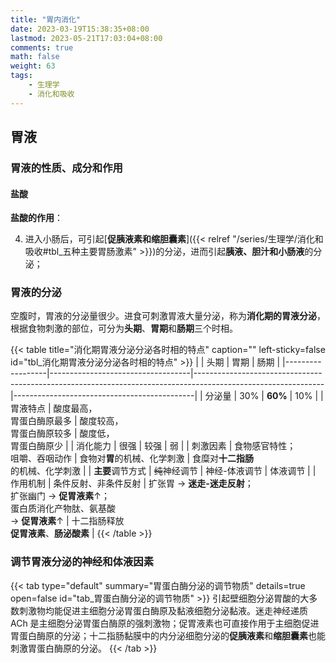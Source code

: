 ```yaml
---
title: "胃内消化"
date: 2023-03-19T15:38:35+08:00
lastmod: 2023-05-21T17:03:04+08:00
comments: true
math: false
weight: 63
tags:
    - 生理学
    - 消化和吸收
---
```


<!--more-->

## 胃液

### 胃液的性质、成分和作用

#### 盐酸

**盐酸的作用**：

4. 进入小肠后，可引起[**促胰液素和缩胆囊素**]({{< relref "/series/生理学/消化和吸收#tbl_五种主要胃肠激素" >}})的分泌，进而引起**胰液、胆汁和小肠液**的分泌；

### 胃液的分泌

空腹时，胃液的分泌量很少。进食可刺激胃液大量分泌，称为**消化期的胃液分泌**，根据食物刺激的部位，可分为**头期**、**胃期**和**肠期**三个时相。

{{< table title="消化期胃液分泌分泌各时相的特点" caption="" left-sticky=false id="tbl_消化期胃液分泌分泌各时相的特点" >}}
|                  | 头期                              | 胃期                                                                                                         | 肠期                                        |
|------------------|-----------------------------------|--------------------------------------------------------------------------------------------------------------|---------------------------------------------|
| 分泌量           | 30%                               | **60%**                                                                                                      | 10%                                         |
| 胃液特点         | 酸度最高，<br/>胃蛋白酶原最多     | 酸度较高，<br/>胃蛋白酶原较多                                                                                | 酸度低，<br/>胃蛋白酶原少                   |
| 消化能力         | 很强                              | 较强                                                                                                         | 弱                                          |
| 刺激因素         | 食物感官特性；<br/>咀嚼、吞咽动作 | 食物对**胃**的机械、化学刺激                                                                                 | 食糜对**十二指肠**<br/>的机械、化学刺激     |
| **主要**调节方式 | ~~纯~~神经调节                    | 神经-体液调节                                                                                                | 体液调节                                    |
| 作用机制         | 条件反射、非条件反射              | 扩张胃 → **迷走-迷走反射**；<br/>扩张幽门 → **促胃液素**↑；<br/>蛋白质消化产物肽、氨基酸<br/>→ **促胃液素**↑ | 十二指肠释放<br/>**促胃液素**、**肠泌酸素** |
{{< /table >}}

### 调节胃液分泌的神经和体液因素

{{< tab type="default" summary="胃蛋白酶分泌的调节物质" details=true open=false id="tab_胃蛋白酶分泌的调节物质" >}}
引起壁细胞分泌胃酸的大多数刺激物均能促进主细胞分泌胃蛋白酶原及黏液细胞分泌黏液。迷走神经递质 ACh 是主细胞分泌胃蛋白酶原的强刺激物；促胃液素也可直接作用于主细胞促进胃蛋白酶原的分泌；十二指肠黏膜中的内分泌细胞分泌的**促胰液素**和**缩胆囊素**也能刺激胃蛋白酶原的分泌。
{{< /tab >}}

